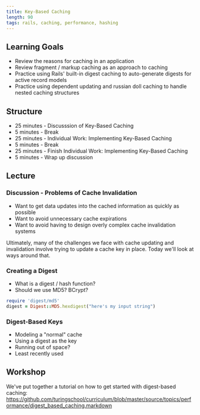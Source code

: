 ```yaml
---
title: Key-Based Caching
length: 90
tags: rails, caching, performance, hashing
---
```


## Learning Goals

* Review the reasons for caching in an application
* Review fragment / markup caching as an approach to caching
* Practice using Rails' built-in digest caching to auto-generate
digests for active record models
* Practice using dependent updating and russian doll caching
to handle nested caching structures

## Structure

* 25 minutes - Discusssion of Key-Based Caching
* 5 minutes - Break
* 25 minutes - Individual Work: Implementing Key-Based Caching
* 5 minutes - Break
* 25 minutes - Finish Individual Work: Implementing Key-Based Caching
* 5 minutes  - Wrap up discussion

## Lecture

### Discussion - Problems of Cache Invalidation

* Want to get data updates into the cached information as quickly as possible
* Want to avoid unnecessary cache expirations
* Want to avoid having to design overly complex cache invalidation systems

Ultimately, many of the challenges we face with cache updating and invalidation
involve trying to update a cache key in place. Today we'll look at ways around
that.

### Creating a Digest

* What is a digest / hash function?
* Should we use MD5? BCrypt?

```ruby
require 'digest/md5'
digest = Digest::MD5.hexdigest("here's my input string")
```

### Digest-Based Keys

* Modeling a "normal" cache
* Using a digest as the key
* Running out of space?
* Least recently used

## Workshop

We've put together a tutorial on how to get started with digest-based caching:
https://github.com/turingschool/curriculum/blob/master/source/topics/performance/digest_based_caching.markdown
